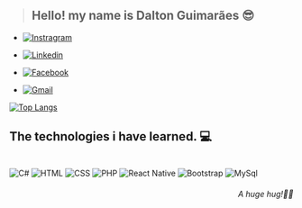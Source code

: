 >## Hello! my name is **Dalton Guimarães** 😎
<div style="display: inline_block">

- [![Instragram](https://img.shields.io/badge/Instagram-E4405F?style=for-the-badge&logo=instagram&logoColor=white)](https://www.instagram.com/daltonguimar4es/)

- [![Linkedin](https://img.shields.io/badge/LinkedIn-0077B5?style=for-the-badge&logo=linkedin&logoColor=white)]()

- [![Facebook](https://img.shields.io/badge/Facebook-1877F2?style=for-the-badge&logo=facebook&logoColor=white)](https://www.facebook.com/dalton.joaquim.984)

- [![Gmail](	https://img.shields.io/badge/Gmail-D14836?style=for-the-badge&logo=gmail&logoColor=white)](dalton.guimaraes500@gmail.com)
  
[![Top Langs](https://github-readme-stats.vercel.app/api/top-langs/?username=DaltonGuima&layout=compact)](https://github.com/DaltonGuima/DaltonGuima)

</div>  


## The technologies i have learned. 💻

<div style="display: inline_block"></br>
<img align="center" alt="C#" src="https://img.shields.io/badge/C%23-239120?style=for-the-badge&logo=c-sharp&logoColor=white">
<img align="center" alt="HTML" src="https://img.shields.io/badge/HTML-239120?style=for-the-badge&logo=html5&logoColor=white">
<img align="center" alt="CSS" src="https://img.shields.io/badge/CSS-239120?&style=for-the-badge&logo=css3&logoColor=white">
<img align="center" alt="PHP" src="https://img.shields.io/badge/PHP-777BB4?style=for-the-badge&logo=php&logoColor=white">
<img align="center" alt="React Native" src="https://img.shields.io/badge/React_Native-20232A?style=for-the-badge&logo=react&logoColor=61DAFB">
<img align="center" alt="Bootstrap" src="https://img.shields.io/badge/Bootstrap-563D7C?style=for-the-badge&logo=bootstrap&logoColor=white">
<img align="center" alt="MySql" src="https://img.shields.io/badge/MySQL-00000F?style=for-the-badge&logo=mysql&logoColor=white">

</div>

<h6 align='right'>A huge hug!🤗🤗</h6> 
